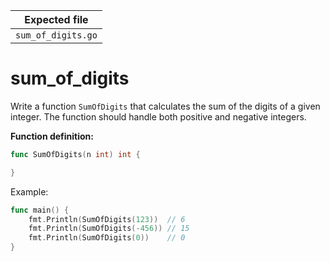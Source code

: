 | Expected file      |
| ------------------ |
| `sum_of_digits.go` |

# sum_of_digits

Write a function `SumOfDigits` that calculates the sum of the digits of a given integer. The function should handle both positive and negative integers.

**Function definition:**

```go
func SumOfDigits(n int) int {

}
```

Example:

```go
func main() {
    fmt.Println(SumOfDigits(123))  // 6
    fmt.Println(SumOfDigits(-456)) // 15
    fmt.Println(SumOfDigits(0))    // 0
}
```

